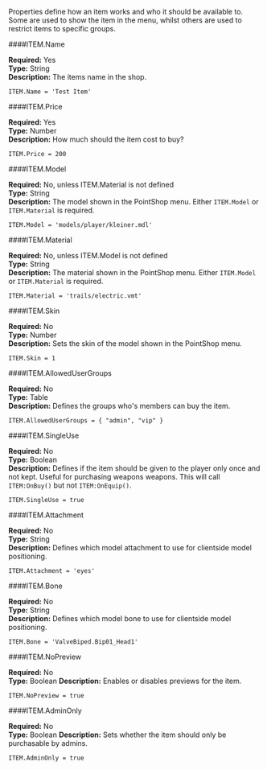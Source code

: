 <p class="lead">Properties define how an item works and who it should be available to. Some are used to show the item in the menu, whilst others are used to restrict items to specific groups.</p>

####<a name="name"></a>ITEM.Name

**Required:** Yes  
**Type:** <span class="type">String</span>  
**Description:** The items name in the shop.

    ITEM.Name = 'Test Item'

####<a name="price"></a>ITEM.Price

**Required:** Yes  
**Type:** <span class="type">Number</span>  
**Description:** How much should the item cost to buy?

    ITEM.Price = 200

####<a name="model"></a>ITEM.Model

**Required:** No, unless ITEM.Material is not defined  
**Type:** <span class="type">String</span>  
**Description:** The model shown in the PointShop menu. Either `ITEM.Model` or `ITEM.Material` is required.

    ITEM.Model = 'models/player/kleiner.mdl'

####<a name="material"></a>ITEM.Material

**Required:** No, unless ITEM.Model is not defined  
**Type:** <span class="type">String</span>  
**Description:** The material shown in the PointShop menu. Either `ITEM.Model` or `ITEM.Material` is required.

    ITEM.Material = 'trails/electric.vmt'

####<a name="skin"></a>ITEM.Skin

**Required:** No  
**Type:** <span class="type">Number</span>  
**Description:** Sets the skin of the model shown in the PointShop menu.

    ITEM.Skin = 1

####<a name="allowed-user-groups"></a>ITEM.AllowedUserGroups

**Required:** No  
**Type:** <span class="type">Table</span>  
**Description:** Defines the groups who's members can buy the item.

    ITEM.AllowedUserGroups = { "admin", "vip" }

####<a name="single-use"></a>ITEM.SingleUse

**Required:** No  
**Type:** <span class="type">Boolean</span>  
**Description:** Defines if the item should be given to the player only once and not kept. Useful for purchasing weapons weapons. This will call `ITEM:OnBuy()` but not `ITEM:OnEquip()`.

    ITEM.SingleUse = true

####<a name="attachment"></a>ITEM.Attachment

**Required:** No  
**Type:** <span class="type">String</span>  
**Description:** Defines which model attachment to use for clientside model positioning.

    ITEM.Attachment = 'eyes'

####<a name="bone"></a>ITEM.Bone

**Required:** No  
**Type:** <span class="type">String</span>  
**Description:** Defines which model bone to use for clientside model positioning.

    ITEM.Bone = 'ValveBiped.Bip01_Head1'

####<a name="no-preview"></a>ITEM.NoPreview

**Required:** No  
**Type:** <span class="type">Boolean</span>
**Description:** Enables or disables previews for the item.

    ITEM.NoPreview = true

####<a name="admin-only"></a>ITEM.AdminOnly

**Required:** No  
**Type:** <span class="type">Boolean</span>
**Description:** Sets whether the item should only be purchasable by admins.

    ITEM.AdminOnly = true
